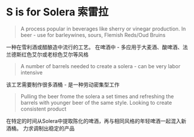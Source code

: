 # S is for Solera 索雷拉

> A process popular in beverages like sherry or vinegar production. In beer - use for barleywines, sours, Flemish Reds/Oud Bruins

一种在雪利酒或醋酿造中流行的工艺。 在啤酒中 - 多应用于大麦酒、酸啤酒、法兰德斯红色艾尔或老棕色艾尔等风格

> A number of barrels needed to create a solera - can be very labor intensive

该工艺需要制作很多酒桶 - 是一种劳动密集型工作

> Pulling the beer frome the solera a set times and refreshing the barrels with younger beer of the same style. Looking to create consistent product

在特定的时间从Solera中提取陈化的啤酒，再与相同风格的年轻啤酒一起混入新酒桶。 力求调制出稳定的产品